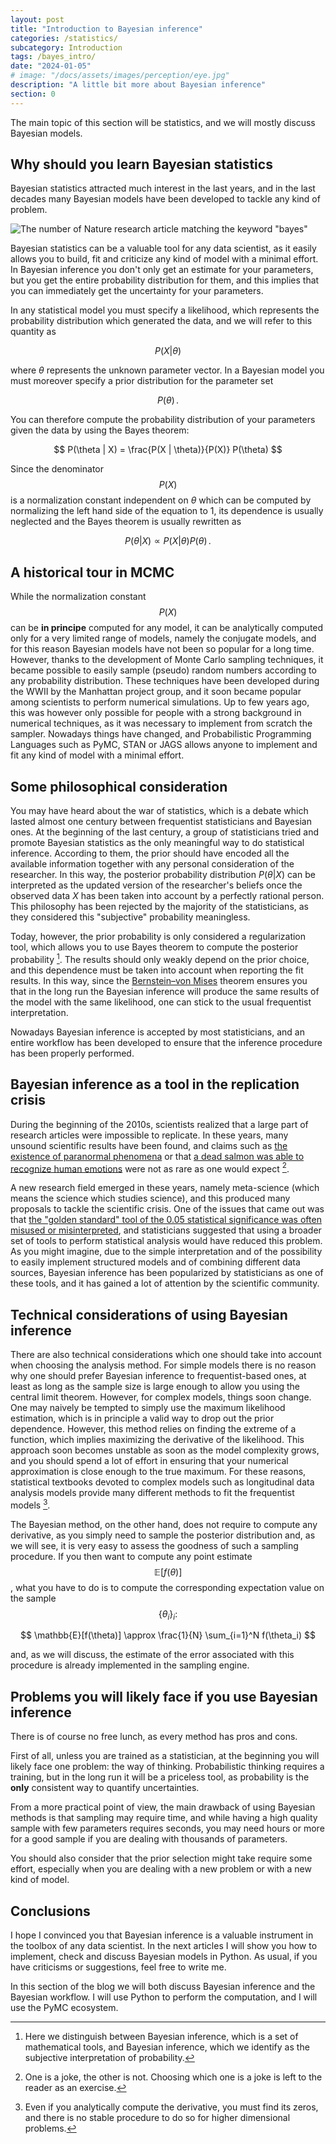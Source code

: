 ```yaml
---
layout: post
title: "Introduction to Bayesian inference"
categories: /statistics/
subcategory: Introduction
tags: /bayes_intro/
date: "2024-01-05"
# image: "/docs/assets/images/perception/eye.jpg"
description: "A little bit more about Bayesian inference"
section: 0
---
```


The main topic of this section will be statistics, and we will mostly discuss Bayesian
models.

## Why should you learn Bayesian statistics

Bayesian statistics attracted much interest in the last years, and in the last decades
many Bayesian models have been developed to tackle any kind of problem.

![The number of Nature research article 
matching the keyword "bayes"](/docs/assets/images/statistics/intro/nature_count.webp)

Bayesian statistics can be a valuable tool for any data scientist, as it easily allows you
to build, fit and criticize any kind of model with a minimal effort.
In Bayesian inference you don't only get an estimate for your parameters,
but you get the entire probability distribution for them, and this implies that
you can immediately get the uncertainty for your parameters.

In any statistical model you must specify a likelihood, which represents
the probability distribution which generated the data, and we will refer to this quantity
as

$$ P(X | \theta)$$

where $\theta$ represents the unknown parameter vector.
In a Bayesian model you must moreover specify a prior distribution for the parameter
set 

$$P(\theta)\,.$$

You can therefore compute the probability distribution of your parameters given the data
by using the Bayes theorem:

$$
P(\theta | X) = \frac{P(X | \theta)}{P(X)} P(\theta)
$$

Since the denominator $$P(X)$$ is a normalization constant independent on $\theta$ which can be computed by normalizing the left hand side of the equation
to 1, its dependence is usually neglected and the Bayes theorem is usually rewritten as

$$
P(\theta | X) \propto P(X | \theta) P(\theta)\,.
$$

## A historical tour in MCMC

While the normalization constant $$P(X)$$ can be **in principe** computed for any model,
it can be analytically computed only for a very limited range of models, namely
the conjugate models, and for this
reason Bayesian models have not been so popular for a long time.
However, thanks to the development of Monte Carlo sampling techniques, it became possible
to easily sample (pseudo) random numbers according to any probability distribution.
These techniques have been developed during the WWII by the Manhattan project
group, and it soon became popular among scientists to perform numerical simulations.
Up to few years ago, this was however only possible for people with a strong background
in numerical techniques, as it was necessary to implement from scratch the sampler.
Nowadays things have changed, and Probabilistic Programming Languages
such as PyMC, STAN or JAGS allows anyone to implement and fit any
kind of model with a minimal effort.

## Some philosophical consideration
You may have heard about the war of statistics, which is a debate which lasted
almost one century between frequentist statisticians and Bayesian ones.
At the beginning of the last century, a group of statisticians tried and promote
Bayesian statistics as the only meaningful way to do statistical inference.
According to them, the prior should have encoded all the available information
together with any personal consideration of the researcher. In this way,
the posterior probability distribution $P(\theta | X)$ can be interpreted
as the updated version of the researcher's beliefs once the observed data $X$
has been taken into account by a perfectly rational person.
This philosophy has been rejected by the majority of the statisticians,
as they considered this "subjective" probability meaningless.

Today, however, the prior probability is only considered a regularization tool,
which allows you to use Bayes theorem to compute the posterior probability [^3].
The results should only weakly depend on the prior choice, and this dependence
must be taken into account when reporting the fit results.
In this way, since the [Bernstein–von Mises](https://en.wikipedia.org/wiki/Bernstein%E2%80%93von_Mises_theorem) theorem ensures you that
in the long run the Bayesian inference will produce the same results of the model
with the same likelihood, one can stick to the usual frequentist interpretation.


<div class="emphbox">
Nowadays Bayesian inference is accepted by most statisticians,
and an entire workflow has been developed to ensure that the inference procedure
has been properly performed.
</div>

## Bayesian inference as a tool in the replication crisis

During the beginning of the 2010s, scientists realized that a large part
of research articles were impossible to replicate.
In these years, many unsound scientific results have been found, and claims such as
[the existence of paranormal phenomena](
https://www.ncbi.nlm.nih.gov/pmc/articles/PMC4706048/) or that 
[a dead salmon was able to recognize human emotions](
http://cda.psych.uiuc.edu/multivariate_fall_2013/salmon_fmri.pdf) were not as rare
as one would expect [^1].

[^1]: One is a joke, the other is not. Choosing which one is a joke is left to the reader as an exercise.

A new research field emerged in these years, namely meta-science (which means the science
which studies science), and this produced many proposals to tackle the scientific crisis.
One of the issues that came out was that [the "golden standard" tool of the 0.05 statistical
significance was often misused or misinterpreted](https://www.nature.com/articles/d41586-019-00874-8),
and statisticians suggested that using a broader set of tools to perform statistical
analysis would have reduced this problem.
As you might imagine, due to the simple interpretation and of
the possibility to easily implement structured models and of combining
different data sources,
Bayesian inference has been popularized by statisticians as one of these tools,
and it has gained a lot of attention by the scientific community.

## Technical considerations of using Bayesian inference

There are also technical considerations which one should take into account
when choosing the analysis method.
For simple models there is no reason why one should prefer Bayesian inference
to frequentist-based ones,
at least as long as the sample size is large enough
to allow you using the central limit theorem.
However, for complex models, things soon change. One may naively be tempted
to simply use the maximum likelihood estimation, which is in principle a
valid way to drop out the prior dependence. However, this method relies
on finding the extreme of a function, which implies maximizing the derivative
of the likelihood. This approach soon becomes unstable as soon as the model
complexity grows, and you should spend a lot of effort in ensuring that
your numerical approximation is close enough to the true maximum.
For these reasons, statistical textbooks devoted to complex models such as
longitudinal data analysis models provide many different methods
to fit the frequentist models [^2].

[^2]: Even if you analytically compute the derivative,
you must find its zeros, and there is no stable procedure to do so for higher dimensional problems.

The Bayesian method, on the other hand, does not require to compute any
derivative, as you simply need to sample the posterior distribution and, as
we will see, it is very easy to assess the goodness of such a sampling procedure.
If you then want to compute any point estimate  $$\mathbb{E}[f(\theta)] $$, what you have to do is to compute
the corresponding expectation value on the sample $$\left\{\theta_i\right\}_i:$$

$$
\mathbb{E}[f(\theta)] \approx \frac{1}{N} \sum_{i=1}^N f(\theta_i)
$$

and, as we will discuss, the estimate of the error associated with this procedure is already
implemented in the sampling engine.

## Problems you will likely face if you use Bayesian inference

There is of course no free lunch, as every method has pros and cons.

First of all, unless you are trained as a statistician,
at the beginning you will
likely face one problem: the way of thinking.
Probabilistic thinking requires a training, but in the long run
it will be a priceless tool, as probability is the **only** consistent
way to quantify uncertainties.

From a more practical point of view, the main drawback of using Bayesian methods is that sampling may require time,
and while having a high quality sample with few parameters
requires seconds, you may need hours or more for a good sample if you are
dealing with thousands of parameters.

You should also consider that the prior selection might take require
some effort, especially when you are dealing with a new problem
or with a new kind of model.

## Conclusions

I hope I convinced you that Bayesian inference is a valuable instrument in the toolbox of
any data scientist.
In the next articles I will show you how to implement, check and discuss Bayesian models
in Python.
As usual, if you have criticisms or suggestions, feel free to write me.

In this section of the blog we will both discuss Bayesian inference and
the Bayesian workflow.
I will use Python to perform the computation, and I will use the PyMC ecosystem.

[^3]: Here we distinguish between Bayesian inference, which is a set of mathematical tools, and Bayesian inference, which we identify as the subjective interpretation of probability.